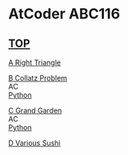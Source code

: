 # AtCoder ABC116  

## [TOP](https://atcoder.jp/contests/abc116)  

[A Right Triangle](https://atcoder.jp/contests/abc116/tasks/abc116_a)   

[](https://atcoder.jp/contests/abc116/submissions/)  

[B Collatz Problem](https://atcoder.jp/contests/abc116/tasks/abc116_b)   
AC  
[Python](https://atcoder.jp/contests/abc116/submissions/15557902)  

[C Grand Garden](https://atcoder.jp/contests/abc116/tasks/abc116_c)   
AC  
[Python](https://atcoder.jp/contests/abc116/submissions/16064626)  

[D Various Sushi](https://atcoder.jp/contests/abc116/tasks/abc116_d)   

[](https://atcoder.jp/contests/abc116/submissions/)  

